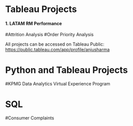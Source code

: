 # Tableau Projects
  #### 1. LATAM RM Performance
  #Attrition Analysis
  #Order Priority Analysis
  
  All projects can be accessed on Tableau Public:
  https://public.tableau.com/app/profile/anjusharma
  
# Python and Tableau Projects
  #KPMG Data Analytics Virtual Experience Program 
  
# SQL 
  #Consumer Complaints

